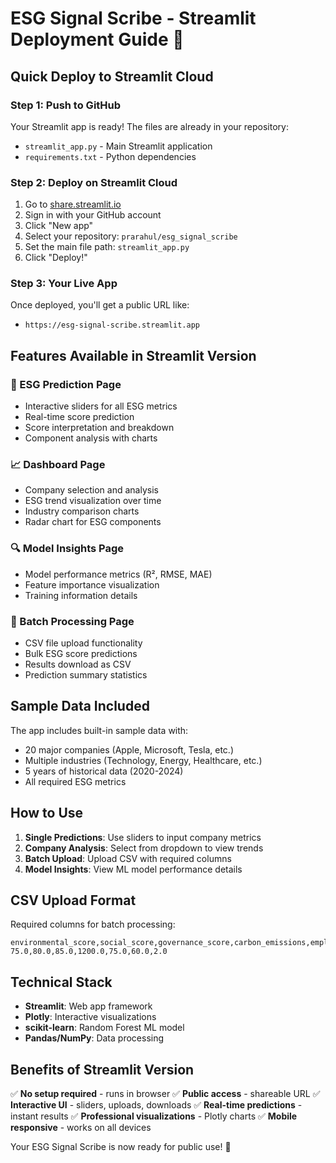 # ESG Signal Scribe - Streamlit Deployment Guide 🚀

## Quick Deploy to Streamlit Cloud

### Step 1: Push to GitHub
Your Streamlit app is ready! The files are already in your repository:
- `streamlit_app.py` - Main Streamlit application
- `requirements.txt` - Python dependencies

### Step 2: Deploy on Streamlit Cloud
1. Go to [share.streamlit.io](https://share.streamlit.io)
2. Sign in with your GitHub account
3. Click "New app"
4. Select your repository: `prarahul/esg_signal_scribe`
5. Set the main file path: `streamlit_app.py`
6. Click "Deploy!"

### Step 3: Your Live App
Once deployed, you'll get a public URL like:
- `https://esg-signal-scribe.streamlit.app`

## Features Available in Streamlit Version

### 🎯 ESG Prediction Page
- Interactive sliders for all ESG metrics
- Real-time score prediction
- Score interpretation and breakdown
- Component analysis with charts

### 📈 Dashboard Page  
- Company selection and analysis
- ESG trend visualization over time
- Industry comparison charts
- Radar chart for ESG components

### 🔍 Model Insights Page
- Model performance metrics (R², RMSE, MAE)
- Feature importance visualization
- Training information details

### 📁 Batch Processing Page
- CSV file upload functionality
- Bulk ESG score predictions
- Results download as CSV
- Prediction summary statistics

## Sample Data Included
The app includes built-in sample data with:
- 20 major companies (Apple, Microsoft, Tesla, etc.)
- Multiple industries (Technology, Energy, Healthcare, etc.)
- 5 years of historical data (2020-2024)
- All required ESG metrics

## How to Use
1. **Single Predictions**: Use sliders to input company metrics
2. **Company Analysis**: Select from dropdown to view trends
3. **Batch Upload**: Upload CSV with required columns
4. **Model Insights**: View ML model performance details

## CSV Upload Format
Required columns for batch processing:
```
environmental_score,social_score,governance_score,carbon_emissions,employee_satisfaction,board_diversity,controversies
75.0,80.0,85.0,1200.0,75.0,60.0,2.0
```

## Technical Stack
- **Streamlit**: Web app framework
- **Plotly**: Interactive visualizations  
- **scikit-learn**: Random Forest ML model
- **Pandas/NumPy**: Data processing

## Benefits of Streamlit Version
✅ **No setup required** - runs in browser
✅ **Public access** - shareable URL
✅ **Interactive UI** - sliders, uploads, downloads
✅ **Real-time predictions** - instant results
✅ **Professional visualizations** - Plotly charts
✅ **Mobile responsive** - works on all devices

Your ESG Signal Scribe is now ready for public use! 🌱